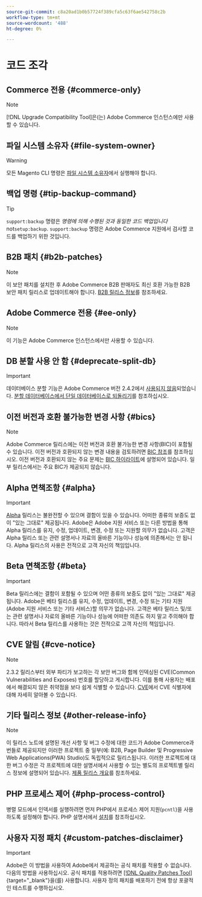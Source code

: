 ```yaml
---
source-git-commit: c8a20ad1b0b57724f389cfa5c63f6ae542758c2b
workflow-type: tm+mt
source-wordcount: '488'
ht-degree: 0%

---
```

# 코드 조각

## Commerce 전용 {#commerce-only}

>[!NOTE]
>
>[!DNL Upgrade Compatibility Tool]은(는) Adobe Commerce 인스턴스에만 사용할 수 있습니다.

<!-- Configuration guide snippets -->

## 파일 시스템 소유자 {#file-system-owner}

>[!WARNING]
>
>모든 Magento CLI 명령은 [파일 시스템 소유자](/help/configuration/cli/config-cli.md#prerequisites)에서 실행해야 합니다.

## 백업 명령 {#tip-backup-command}

>[!TIP]
>
>`support:backup` 명령은 _명령에 의해 수행된 것과 동일한 코드 백업입니다_ not`setup:backup`. `support:backup` 명령은 Adobe Commerce 지원에서 검사할 코드를 백업하기 위한 것입니다.

## B2B 패치 {#b2b-patches}

>[!NOTE]
>
>이 보안 패치를 설치한 후 Adobe Commerce B2B 판매자도 최신 호환 가능한 B2B 보안 패치 릴리스로 업데이트해야 합니다. [B2B 릴리스 정보](https://experienceleague.adobe.com/ko/docs/commerce-admin/b2b/release-notes)를 참조하세요.

## Adobe Commerce 전용 {#ee-only}

>[!NOTE]
>
>이 기능은 Adobe Commerce 인스턴스에서만 사용할 수 있습니다.

## DB 분할 사용 안 함 {#deprecate-split-db}

>[!IMPORTANT]
>
>데이터베이스 분할 기능은 Adobe Commerce 버전 2.4.2에서 [사용되지 않음](https://community.magento.com/t5/Magento-DevBlog/Deprecation-of-Split-Database-in-Magento-Commerce/ba-p/465187?_ga=2.128934671.2024864496.1657558157-1596100530.1657558157)되었습니다. [분할 데이터베이스에서 단일 데이터베이스로 되돌리기](/help/configuration/storage/revert-split-database.md)를 참조하십시오.

<!-- End of Configuration guide snippets -->

## 이전 버전과 호환 불가능한 변경 사항 {#bics}

>[!NOTE]
>
>Adobe Commerce 릴리스에는 이전 버전과 호환 불가능한 변경 사항(BIC)이 포함될 수 있습니다. 이전 버전과 호환되지 않는 변경 내용을 검토하려면 [BIC 참조](https://developer.adobe.com/commerce/php/development/backward-incompatible-changes/reference/)를 참조하십시오. 이전 버전과 호환되지 않는 주요 문제는 [BIC 하이라이트](https://developer.adobe.com/commerce/php/development/backward-incompatible-changes/)에 설명되어 있습니다. 일부 릴리스에서는 주요 BIC가 제공되지 않습니다.

## Alpha 면책조항 {#alpha}

>[!IMPORTANT]
>
>[Alpha](/help/release/versioning-policy.md#alpha-patch-release) 릴리스는 불완전할 수 있으며 결함이 있을 수 있습니다. 어떠한 종류의 보증도 없이 &quot;있는 그대로&quot; 제공됩니다. Adobe은 Adobe 지원 서비스 또는 다른 방법을 통해 Alpha 릴리스를 유지, 수정, 업데이트, 변경, 수정 또는 지원할 의무가 없습니다. 고객은 Alpha 릴리스 또는 관련 설명서나 자료의 올바른 기능이나 성능에 의존해서는 안 됩니다. Alpha 릴리스의 사용은 전적으로 고객 자신의 책임입니다.

## Beta 면책조항 {#beta}

>[!IMPORTANT]
>
>Beta 릴리스에는 결함이 포함될 수 있으며 어떤 종류의 보증도 없이 &quot;있는 그대로&quot; 제공됩니다. Adobe은 베타 릴리스를 유지, 수정, 업데이트, 변경, 수정 또는 기타 지원(Adobe 지원 서비스 또는 기타 서비스)할 의무가 없습니다. 고객은 베타 릴리스 및/또는 관련 설명서나 자료의 올바른 기능이나 성능에 어떠한 의존도 하지 말고 주의해야 합니다. 따라서 Beta 릴리스를 사용하는 것은 전적으로 고객 자신의 책임입니다.

## CVE 알림 {#cve-notice}

>[!NOTE]
>
>2.3.2 릴리스부터 외부 파티가 보고하는 각 보안 버그와 함께 인덱싱된 CVE(Common Vulnerabilities and Exposes) 번호를 할당하고 게시합니다. 이를 통해 사용자는 배포에서 해결되지 않은 취약점을 보다 쉽게 식별할 수 있습니다. [CVE](https://cve.mitre.org/)에서 CVE 식별자에 대해 자세히 알아볼 수 있습니다.

## 기타 릴리스 정보 {#other-release-info}

>[!NOTE]
>
>이 릴리스 노트에 설명된 개선 사항 및 버그 수정에 대한 코드가 Adobe Commerce과 번들로 제공되지만 이러한 프로젝트 중 일부(예: B2B, Page Builder 및 Progressive Web Applications(PWA) Studio)도 독립적으로 릴리스됩니다. 이러한 프로젝트에 대한 버그 수정은 각 프로젝트에 대한 설명서에서 사용할 수 있는 별도의 프로젝트별 릴리스 정보에 설명되어 있습니다. [제품 릴리스 개요](/help/release/release-notes/overview.md)를 참조하세요.

## PHP 프로세스 제어 {#php-process-control}

병렬 모드에서 인덱서를 실행하려면 먼저 PHP에서 프로세스 제어 지원(`pcntl`)을 사용하도록 설정해야 합니다. PHP 설명서에서 [설치](https://www.php.net/manual/en/pcntl.installation.php)를 참조하십시오.

## 사용자 지정 패치 {#custom-patches-disclaimer}

>[!IMPORTANT]
>
>Adobe은 이 방법을 사용하여 Adobe에서 제공하는 공식 패치를 적용할 수 없습니다. 다음의 방법을 사용하십시오. 공식 패치를 적용하려면 [[!DNL Quality Patches Tool]](https://experienceleague.adobe.com/tools/commerce-quality-patches/index.html?lang=ko){target="_blank"}을(를) 사용합니다. 사용자 정의 패치를 배포하기 전에 항상 포괄적인 테스트를 수행하십시오.
